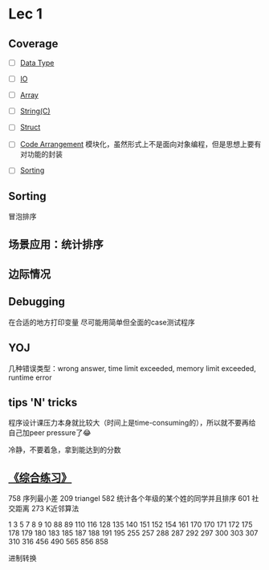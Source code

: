 # Lec 1

## Coverage

- [ ] [Data Type](../paves/basics/datatype.md)
- [ ] [IO](../paves/basics/io.md)
- [ ] [Array](../paves/basics/array.md)
- [ ] [String(C)](../paves/basics/string_c.md)
- [ ] [Struct](../paves/basics/struct.md)

- [ ] [Code Arrangement](../paves/tips/code_arrangement.md)
模块化，虽然形式上不是面向对象编程，但是思想上要有对功能的封装
- [ ] [Sorting](../paves/algorithms/sorting.md)

## Sorting

冒泡排序

## 场景应用：统计排序

## 边际情况

## Debugging

在合适的地方打印变量
尽可能用简单但全面的case测试程序

## YOJ

几种错误类型：wrong answer, time limit exceeded, memory limit exceeded, runtime error


## tips 'N' tricks

程序设计课压力本身就比较大（时间上是time-consuming的），所以就不要再给自己加peer pressure了😂

冷静，不要着急，拿到能达到的分数

## [《综合练习》](exercises/lec_1/comprehensive.md)

758	序列最小差
209	triangel
582	统计各个年级的某个姓的同学并且排序
601	社交距离
273	K近邻算法

1 3 5 7 8 9 10 88 89 110 116 128 135 140 151 152 154 161 170 170 171 172 175 178 179 180 183 185 187 188 191 195 255 257 288 287 292 297 300 303 307 310 316 456 490 565 856 858

进制转换
